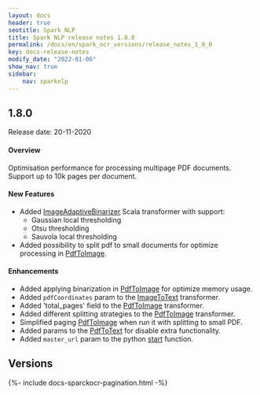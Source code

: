 ```yaml
---
layout: docs
header: true
seotitle: Spark NLP
title: Spark NLP release notes 1.8.0
permalink: /docs/en/spark_ocr_versions/release_notes_1_8_0
key: docs-release-notes
modify_date: "2022-01-06"
show_nav: true
sidebar:
    nav: sparknlp
---
```


<div class="h3-box" markdown="1">

## 1.8.0

Release date: 20-11-2020

#### Overview

Optimisation performance for processing multipage PDF documents.
Support up to 10k pages per document.

#### New Features

* Added [ImageAdaptiveBinarizer](/docs/en/ocr_pipeline_components#imageadaptivebinarizer) Scala transformer with support:
    - Gaussian local thresholding
    - Otsu thresholding
    - Sauvola local thresholding
* Added possibility to split pdf to small documents for optimize processing in [PdfToImage](/docs/en/ocr_pipeline_components#pdftoimage).


#### Enhancements

* Added applying binarization in [PdfToImage](/docs/en/ocr_pipeline_components#pdftoimage) for optimize memory usage.
* Added `pdfCoordinates` param to the [ImageToText](/docs/en/ocr_pipeline_components#imagetotext) transformer.
* Added 'total_pages' field to the [PdfToImage](/docs/en/ocr_pipeline_components#pdftoimage) transformer.
* Added different splitting strategies to the [PdfToImage](/docs/en/ocr_pipeline_components#pdftoimage) transformer.
* Simplified paging [PdfToImage](/docs/en/ocr_pipeline_components#pdftoimage) when run it with splitting to small PDF.
* Added params to the [PdfToText](/docs/en/ocr_pipeline_components#pdftotext) for disable extra functionality.
* Added `master_url` param to the python [start](/docs/en/ocr_install#using-start-function) function.


</div><div class="prev_ver h3-box" markdown="1">

## Versions

</div>
{%- include docs-sparckocr-pagination.html -%}
